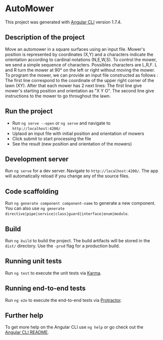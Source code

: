 # AutoMower

This project was generated with [Angular CLI](https://github.com/angular/angular-cli) version 1.7.4.

## Description of the project

Move an automower in a square surfaces using an input file. Mower's position is represented by coordinates (X,Y) and a characters indicate the orientation according to cardinal notations (N,E,W,S).
To control the mower, we send a simple sequence of characters. Possibles characters are L,R,F. L and R turn the mower at 90° on the left or right without moving the mower.
To program the mower, we can provide an input file constructed as follows :
The first line correspond to the coordinate of the upper right corner of the lawn (XY).
After that each mower has 2 next lines:
The first line give mower's starting position and orientation as "X Y O". 
The second line give instructions to the mower to go throughout the lawn.

## Run the project

  - Run `ng serve --open` or `ng serve` and navigate to `http://localhost:4200/`
  - Uplaod an input file with initial position and orientation of mowers
  - Click submit to start processing the file
  - See the result (new position and orientation of the mowers)
  
## Development server

Run `ng serve` for a dev server. Navigate to `http://localhost:4200/`. The app will automatically reload if you change any of the source files.

## Code scaffolding

Run `ng generate component component-name` to generate a new component. You can also use `ng generate directive|pipe|service|class|guard|interface|enum|module`.

## Build

Run `ng build` to build the project. The build artifacts will be stored in the `dist/` directory. Use the `-prod` flag for a production build.

## Running unit tests

Run `ng test` to execute the unit tests via [Karma](https://karma-runner.github.io).

## Running end-to-end tests

Run `ng e2e` to execute the end-to-end tests via [Protractor](http://www.protractortest.org/).

## Further help

To get more help on the Angular CLI use `ng help` or go check out the [Angular CLI README](https://github.com/angular/angular-cli/blob/master/README.md).
